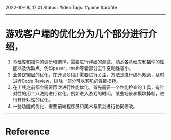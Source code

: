 2022-10-18, 17:01
Status: #idea
Tags: #game #profile

---
# 游戏客户端的优化分为几个部分进行介绍，

1. 基础库和插件的调研和选择，需要进行详细的测试，熟悉各基础库和插件的性能以及优缺点。例如paser，math等着部分工作变动性较小。
2. 业务逻辑层的优化，在开发阶段即需要进行关注，方法是进行编码规范，及时进行Code Review，排除一部分可以预见的性能损耗。
3. 在上线之前都会需要再次进行性能优化，首先需要一个性能检查的工具，有针对性的用二八法则进行优化。例如进入游戏的时间，某些场景和模块掉帧，进行有针对性的优化。
4. 一些功能的优化，需要前端程序员和美术与策划进行协同修改。

---
# Reference
